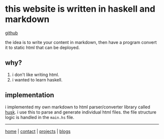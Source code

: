 # this website is written in haskell and markdown

[github](https://github.com/samlyme/samlyme.github.io)

the idea is to write your content in markdown, then have a program convert it to static html that can be deployed. 

## why?

1. i don't like writing html.
2. i wanted to learn haskell.

## implementation

i implemented my own markdown to html parser/converter library called [husk](/projects/husk.html). i use this to parse and generate individual html files. the file structure logic is handled in the `main.hs` file. 

---

[home](/index.html) | [contact](/contact.html) | [projects](/projects/index.html) | [blogs](/blogs/index.html)